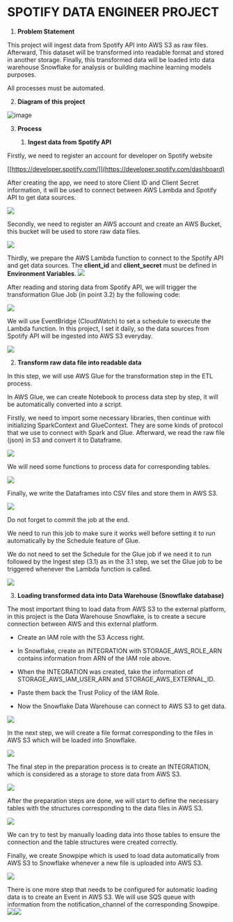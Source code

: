 <h1>SPOTIFY DATA ENGINEER PROJECT</h1>

1.  **Problem Statement**

This project will ingest data from Spotify API into AWS S3 as raw files.
Afterward, This dataset will be transformed into readable format and
stored in another storage. Finally, this transformed data will be loaded
into data warehouse Snowflake for analysis or building machine learning
models purposes.

All processes must be automated.

2.  **Diagram of this project**

![image](https://hackmd.io/_uploads/rkjQpzQYA.png)

3.  **Process**

    1.  **Ingest data from Spotify API**

Firstly, we need to register an account for developer on Spotify website

[[https://developer.spotify.com/]](https://developer.spotify.com/dashboard)

After creating the app, we need to store Client ID and Client Secret
information, it will be used to connect between AWS Lambda and Spotify
API to get data sources.

![](vertopal_f2a99360002b48f4a712c9386ba79219/media/image6.png)

Secondly, we need to register an AWS account and create an AWS Bucket,
this bucket will be used to store raw data files.

![](vertopal_f2a99360002b48f4a712c9386ba79219/media/image14.png)

Thirdly, we prepare the AWS Lambda function to connect to the Spotify
API and get data sources. The **client_id** and **client_secret** must
be defined in **Environment
Variables**.
![](vertopal_f2a99360002b48f4a712c9386ba79219/media/image13.png)

After reading and storing data from Spotify API, we will trigger the
transformation Glue Job (in point 3.2) by the following code:

![](vertopal_f2a99360002b48f4a712c9386ba79219/media/image11.png)

We will use EventBridge (CloudWatch) to set a schedule to execute the
Lambda function. In this project, I set it daily, so the data sources
from Spotify API will be ingested into AWS S3 everyday.

![](vertopal_f2a99360002b48f4a712c9386ba79219/media/image15.png)

2.  **Transform raw data file into readable data**

In this step, we will use AWS Glue for the transformation step in the
ETL process.

In AWS Glue, we can create Notebook to process data step by step, it
will be automatically converted into a script.

Firstly, we need to import some necessary libraries, then continue with
initializing SparkContext and GlueContext. They are some kinds of
protocol that we use to connect with Spark and Glue. Afterward, we read
the raw file (json) in S3 and convert it to Dataframe.

![](vertopal_f2a99360002b48f4a712c9386ba79219/media/image32.png)

We will need some functions to process data for corresponding tables.

![](vertopal_f2a99360002b48f4a712c9386ba79219/media/image34.png)

Finally, we write the Dataframes into CSV files and store them in AWS
S3.

![](vertopal_f2a99360002b48f4a712c9386ba79219/media/image30.png)

Do not forget to commit the job at the end.

We need to run this job to make sure it works well before setting it to
run automatically by the Schedule feature of Glue.

We do not need to set the Schedule for the Glue job if we need it to run
followed by the Ingest step (3.1) as in the 3.1 step, we set the Glue
job to be triggered whenever the Lambda function is called.

![](vertopal_f2a99360002b48f4a712c9386ba79219/media/image10.png)

3.  **Loading transformed data into Data Warehouse (Snowflake database)**

The most important thing to load data from AWS S3 to the external
platform, in this project is the Data Warehouse Snowflake, is to create
a secure connection between AWS and this external platform.

-   Create an IAM role with the S3 Access right.

-   In Snowflake, create an INTEGRATION with STORAGE_AWS_ROLE_ARN contains information from ARN of the IAM role above.

-   When the INTEGRATION was created, take the information of STORAGE_AWS_IAM_USER_ARN and STORAGE_AWS_EXTERNAL_ID.

-   Paste them back the Trust Policy of the IAM Role.

-   Now the Snowflake Data Warehouse can connect to AWS S3 to get data.

![](vertopal_f2a99360002b48f4a712c9386ba79219/media/image36.png)

In the next step, we will create a file format corresponding to the
files in AWS S3 which will be loaded into Snowflake.

![](vertopal_f2a99360002b48f4a712c9386ba79219/media/image29.png)

The final step in the preparation process is to create an INTEGRATION,
which is considered as a storage to store data from AWS S3.

![](vertopal_f2a99360002b48f4a712c9386ba79219/media/image33.png)

After the preparation steps are done, we will start to define the
necessary tables with the structures corresponding to the data files in
AWS S3.

![](vertopal_f2a99360002b48f4a712c9386ba79219/media/image35.png)

We can try to test by manually loading data into those tables to ensure
the connection and the table structures were created correctly.

Finally, we create Snowpipe which is used to load data automatically
from AWS S3 to Snowflake whenever a new file is uploaded into AWS S3.

![](vertopal_f2a99360002b48f4a712c9386ba79219/media/image31.png)

There is one more step that needs to be configured for automatic loading
data is to create an Event in AWS S3. We will use SQS queue with
information from the notification_channel of the corresponding
Snowpipe.
![](vertopal_f2a99360002b48f4a712c9386ba79219/media/image12.png)![](vertopal_f2a99360002b48f4a712c9386ba79219/media/image16.png)
